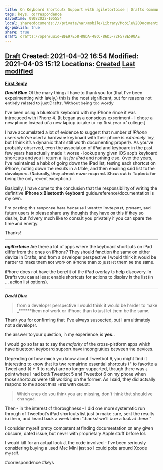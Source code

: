 ```yaml
---
title: On Keyboard Shortcuts Support with agiletortoise | Drafts Community Forum
tags: keys, correspondence
davodtime: 09082022-105554
local: shareddocuments:///private/var/mobile/Library/Mobile%20Documents/iCloud~md~obsidian/Documents/OBSHIDDIAN/drafts/BDE97E58-88DA-486C-86D5-72F578E590AE.md
dg-publish: true
share: true
draft: drafts://open?uuid=BDE97E58-88DA-486C-86D5-72F578E590AE
---
```

[Draft](drafts5://open?uuid=ED79EBA0-DB03-4535-A956-FDFAC6C4D696)
Created: 2021-04-02 16:54
Modified: 2021-04-03 15:12
Locations: [Created](https://maps.apple.com?q=38.934076,-92.387986&sll=38.934076,-92.387986&t=m) [Last modified](https://maps.apple.com?q=38.93034,-92.395394&sll=38.93034,-92.395394&t=m)
---
[**First Reply**](https://forums.getdrafts.com/t/does-keyboard-shortcuts-cheatsheet-exists/8503/13)

***David Blue***
Of the many things I have to thank you for (that I’ve been experimenting with lately,) this is the most significant, but for reasons not entirely related to just Drafts. Without being too wordy:

I’ve been using a bluetooth keyboard with my iPhone since it was introduced with iPhone 4. (It began as a conscious experiment - I chose a new phone instead of a new laptop to take to my first year of college.) 

I have accumulated a lot of evidence to suggest that number of *iPhone* users who’ve used a hardware keyboard with their phone is *extremely* tiny, but I think it’s a dynamic that’s still worth documenting properly. As you’ve probably observed, even the association of iPad and keyboard in the past few years has actually made it worse - lookup any given iOS app’s keyboard shortcuts and you’ll return a list *for iPad* and nothing else. Over the years, I’ve maintained a habit of going down the iPad list, testing each shortcut on iPhone, noting down the results in a table, and then emailing said list to the developers. (Naturally, they almost never respond. Shout out to Tapbots for being the only recent exception.)

Basically, I have come to the conclusion that the responsibility of writing the definitive **iPhone x Bluetooth Keyboard** guide/reference/documentation is my own. 

I'm posting this response here because I want to invte past, present, and future users to please share any thoughts they have on this if they so desire, but I'd very much like to consult you privately if you can spare the time and energy. 

Thanks!

***

***agiltortoise***
Are there a lot of apps where the keyboard shortcuts on iPad differ from the ones on iPhone? They should function the same on either device in Drafts, and from a developer perspective I would think it would be harder to make them not work on iPhone than to just let them be the same.

iPhone does not have the benefit of the iPad overlay to help discovery. In Drafts you can at least enable shortcuts for actions to display in the list (in … action list options).

***
***David Blue***
> from a developer perspective I would think it would be harder to make _******them not work on iPhone than to just let them be the same.

Thank you for confirming that! I've always suspected, but I am ultimately not a developer. 

the answer to your question, in my experience, is **yes**…

I would go so far as to say the _majority_ of the cross-platform apps which have bluetooth keyboard support have incongruities between the devices.

Depending on how much you know about Tweetbot 6, you might find it interesting to know that its two remaining essential shortcuts (F to favorite a Tweet and ⌘ + R to reply) are no longer supported, though there was a point where I had both Tweetbot 5 and Tweetbot 6 on my phone when those shortcuts were still working on the former. As I said, they did actually respond to me about this! First with doubt:

> Which ones do you think you are missing, don't think that should've changed.

Then - in the interest of thoroughness - I did one more systematic run through of Tweetbot’s iPad shortcuts list just to make sure, sent the results to them, and heard back a week later: “thanks! we’ll take a look at these.”

I consider myself pretty competent at finding documentation on any given obscure, dated issue, but never with proprietary Apple stuff before lol.

I would kill for an actual look at the code involved - I’ve been seriously considering buying a used Mac Mini just so I could poke around Xcode myself.

#correspondence #keys